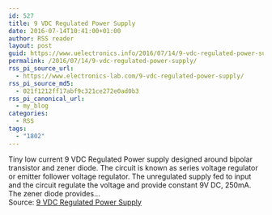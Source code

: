 ```yaml
---
id: 527
title: 9 VDC Regulated Power Supply
date: 2016-07-14T10:41:00+01:00
author: RSS reader
layout: post
guid: https://www.uelectronics.info/2016/07/14/9-vdc-regulated-power-supply/
permalink: /2016/07/14/9-vdc-regulated-power-supply/
rss_pi_source_url:
  - https://www.electronics-lab.com/9-vdc-regulated-power-supply/
rss_pi_source_md5:
  - 021f1212ff17abf9c321ce272e0ad0b3
rss_pi_canonical_url:
  - my_blog
categories:
  - RSS
tags:
  - "1802"
---
```

Tiny low current 9 VDC Regulated Power supply designed around bipolar transistor and zener diode. The circuit is known as series voltage regulator or emitter follower voltage regulator. The unregulated supply fed to input and the circuit regulate the voltage and provide constant 9V DC, 250mA. The zener diode provides…&#013;  
Source: <a href="https://www.electronics-lab.com/9-vdc-regulated-power-supply/" target="_blank">9 VDC Regulated Power Supply</a>